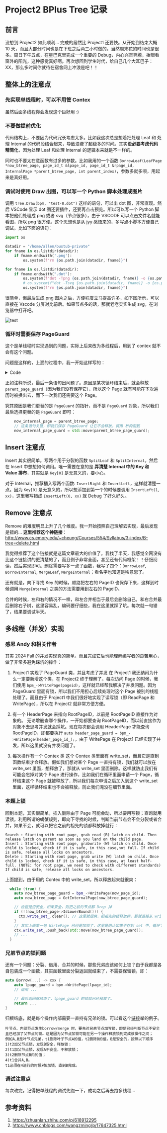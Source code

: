 # Project2 BPlus Tree 记录

## 前言
没想到 Project2 如此顺利... 完成的居然比 Project1 还要快。从开始到结束大概 10 天，而且大部分时间也是在下班之后两三小时做的，当然周末花的时间也是很多。周日下午五点，在星巴克里完成一个重要的 Debug，内心兴奋奔腾，抬眼看窗外的阳光，这种感觉真好啊。再次想回到学生时代，给自己几个大耳巴子：XX，那么多时间你就待在宿舍网上冲浪是吧！！

## 整体上的注意点

### 先实现单线程时，可以不用管 Contex

虽然后面多线程你会发现这个巨好用 :)

### 不要做提前优化

代码结构上，不要因为代码冗长考虑太多。比如我这次总是想着把处理 Leaf 和 处理 Internal 的代码段结合起来，导致浪费了超级多的时间。其实**没必要考虑代码精简化**，因为处理 Leaf 和处理 Internal 的逻辑本来就是不一样的。

同时也不要太在意函数有过多的参数。比如我用的一个函数 `BorrowLeaf(LeafPage *now_btree_page, page_id_t &lpage_id, page_id_t &rpage_id, InternalPage *parent_btree_page, int parent_index)`，参数多就多呗，用起来是真好用。

### 调试时使用 Draw 出图，可以写一个 Python 脚本处理成图片

调用 `tree.Draw(bpm, "test-0.dot")` 这样的语句，可以出 dot 图，非常直观。然后 VSCode 显示 dot 图还要插件，还要再点击预览。所以可以写一个 Python 脚本把他们处理成 png 或者 svg（节点很多），由于 VSCODE 可以点击文件名就能看图，所以 png 很方便。这个思想也是从 jyy 感悟来的，多写点小脚本方便自己调试。比如下面的语句：
```python
import os

datadir = "/home/allen/bustub-private"
for fname in os.listdir(datadir):
    if fname.endswith('.png'):
        os.system(f"rm {os.path.join(datadir, fname)}")

for fname in os.listdir(datadir):
    if fname.endswith(".dot"):
        os.system(f"dot -Tpng {os.path.join(datadir, fname)} -o {os.path.join(datadir, fname.replace('.dot', '.png'))}")
        # os.system(f"dot -Tsvg {os.path.join(datadir, fname)} -o {os.path.join(datadir, fname.replace('.dot', '.svg'))}")
        os.system(f"rm {os.path.join(datadir, fname)}")
```

很简单，但最后生成 png 图片之后，方便程度立马提高许多，如下图所示，可以直接在 Vscode 分屏对比前后。如果节点多的话，那就老老实实生成 svg，在浏览器中打开吧。

![test](./images/Project2_01.png)

### 循环时需要保存 PageGuard

这个是单线程时实现遇到的问题，实际上后来改为多线程后，用到了 contex 就不会有这个问题。

问题是这样的，上溯的过程中，我一开始这样写的：

<details>
<summary> Code </summary>

```cpp
  for (int i = 0; i < path_infos.size() - 1; i++) {
    auto left_page_id = path_infos[i + 1].left_page_id;
    auto right_page_id = path_infos[i + 1].right_page_id;
    auto parent_page_id = path_infos[i + 1].now_page_id;
    auto parent_index = path_infos[i + 1].in_parent_index;

    auto parent_page_guard = bpm_->WritePage(parent_page_id);
    auto parent_btree_page = GetInternalPage(parent_page_guard);

    // 在内部节点删除
    now_internal_page->RemoveRight(now_index);
    if (now_internal_page->IsValid()) {
      return;
    }
    // 尝试左右借
    if (BorrowInternal(now_internal_page, left_page_id, right_page_id, parent_btree_page, parent_index)) {
      return;
    }
    // 否则就尝试合并
    auto merge_choice = MergeInternal(now_internal_page, left_page_id, right_page_id, parent_btree_page, parent_index);
    assert(merge_choice != -1);
    // ...

    // 更新下一个需要删除的索引
    now_index = (merge_choice == 0) ? parent_index : parent_index + 1;

    // ! 一个很不容易注意到的 BUG，本来使用这条，是加快速度，不用下一个遍历再去取 page 了
    // ! 但是本次遍历结束之后，parent_guard 是循环内遍历，所以会释放，即 pin_count-1，即有可能这个 Page 会在下一次遍历被换出去！！！
    now_internal_page = parent_btree_page;
  }
```

</details>

正如注释所说，最后一条语句出问题了。原因是某次循环结束后，就会释放 `parent_page_guard`（因为我们没有保存它），所以这个 Page 就有可能在下次遍历时被换出去，而下一次我们还需要这个 Page。

究其原因是我们更替的是 `PageGuard` 的指针，而不是 `PageGuard` 对象，所以我们最后选择更替的是 `PageGuard` 即可：

```cpp
    now_internal_page = parent_btree_page;
    // 这条语句关键，即我们保存 PageGuard 让它不会释放，调用 析构函数
    now_internal_page_guard = std::move(parent_btree_page_guard);
```


## Insert 注意点

Insert 其实很简单。写两个用于分裂的函数 `SplitLeaf` 和 `SplitInternal`，然后在 Insert 中想想如何调用。唯一需要在意的是 **弄清楚 Internal 中的 Key 和 Value 排布**，其实就是 `Key[0]` 是无意义的，要小心。

对于 Internal，推荐插入写两个函数: `InsertRight` 和 `InsertLeft`，这样就清楚一点。因为 `Key[0]` 是无意义的，所以想添加到第一个的时候要调用 `InsertLeft(1, xx)`，这里我写错成 `InsertLeft(0, xx)` 就 Debug 了好久好久。

## Remove 注意点

Remove 的难度明显上升了几个维度。我一开始按照自己理解去实现，最后发现是错的... **这里推荐这个神链接**：http://www.cs.emory.edu/~cheung/Courses/554/Syllabus/3-index/B-tree=delete.html

我觉得推荐了这个链接就是这篇文章最大的价值了。我找了半天，我感觉全网没有比这个链接讲的更清楚的了，而且例子非常全面，甚至还有代码框架！！仔细阅读，然后实现即可。删除需要写多一点子函数，我写了四个：`BorrowLeaf`, `BorrowInternal`, `MergeLeaf`, `MergeInternal`；看名字也知道是啥意思了。

还有就是，向下寻找 Key 的时候，顺路把左右的 PageID 也保存下来，这样到时候调用 `MergeInternal` 之类的方法需要用到左右的 PageID。

合并的时候，左和右的情况不一样，和左合并相当于最后会删除自己，和右合并最后删除右子树，这里容易乱，编码要仔细些，我在这里就踩了坑。每次就一句错了，结果要调试半天。


## 多线程（并发）实现

### 感恩 Andy 和相关作者

其实 2024 Fall 的并发实现真的简单。而且完成它后也能理解编写者的良苦用心，做了非常多避免踩坑的操作：

1. Project1 实现了 PageGuard 类，并且考虑了并发
   在 Project1 我还纳闷为什么一定要新增这个类，在 Project2 终于理解了。每次访问 Page 的时候，我们使用 `bpm_->WritePage(pageid)`，这样就已经帮我解决了并发问题。因为 PageGuard 里面有锁，所以我们不用担心后续处理时这个 Page 被别的线程处理了。而且由于 Project1 中我们很好地实现了读写锁（即 ReadPage 和 WritePage），所以在 Project2 就非常方便方便。

2. 有一个 HeaderPage 来指向 RootPageID，以前是 RootPageID 直接作为对象的。
   无论增删查哪个操作，一开始都要查询 RootPageID，而以前直接作为对象不去思考并发就会踩坑。现在每次都会调用 HeaderPage 才能查询 RootPageID，即都要执行 `auto header_page_guard = bpm_->WritePage(header_page_id_);`，由于 WritePage 在 Project1 已经实现了并发，所以这里就没有并发问题了。

3. 每次操作有一个 Contex 类
   这个 Contex 类里面有 write_set，而且它是直到函数结束才会释放。假如我们想对某个 Page 一直持有锁，我们就可以放在 write_set 里面，想释放了，那就从 write_set 里面删除。这样就防止我们有可能会忘掉对某个 Page 进行操作，比如我们在循环里面申请一个 Page，循环结束这个 Page 就被释放了.. 所以我们每次申请之后加入到这个 write_set 里面，这样循环结束也不会被释放，防止我们淹没在细节里面。


### 本题上锁

回到本题，其实很简单，插入删除由于 Page 可能会动，所以要用写锁；查询就用读锁。利用所谓的螃蟹规则，即向下寻找的时候，判断当前节点会不会分裂或者合并，如果不会，就可以把它之前的祖先的锁都释放掉就行：

```
Search : Starting with root page, grab read (R) latch on child. Then release latch on parent as soon as you land on the child page.
Insert : Starting with root page, grabwrite (W) latch on child. Once child is locked, check if it is safe, in this case,not full. If child is safe, release all locks on ancestors.
Delete : Starting with root page, grab write (W) latch on child. Once child is locked, check if it is safe, in this case, at least half-full. (NOTE: for root page, we need to check with different standards) If child is safe, release all locks on ancestors.
```

上面提到，由于用的 Contex 中的 write_set，所以释放起来就很爽：
```cpp
  while (true) {
    auto now_btree_page_guard = bpm_->WritePage(now_page_id);
    auto now_btree_page = GetInternalPage(now_btree_page_guard);

    // 检查是否安全，如果安全，则把之前的节点都 Drop 掉
    if (!(now_btree_page->IsLowerBound())) {
      ctx.write_set_.clear(); // 这里就很爽，把祖先的锁释放掉，那就直接从 write_set 删除即可
    }
    // 其实上面第一句 WirtePage 已经是加锁了，这里是防止如果不存到 set 中，循环下一次就会把 now_btree_page_guard 释放掉
    ctx.write_set_.push_back(std::move(now_btree_page_guard));
    // ...
  }
```

### 兄弟节点的锁问题

还有一个问题：分裂、借用、合并的时候，那些兄弟应该如何上锁？由于我都是各自包装成一个函数，其实函数里面分裂返回就结束了，不需要保留锁，即：
```cpp
auto Borrow(...) -> xxx {
    auto lpage_guard = bpm->WritePage(lpage_id);
    // 借用 ...

    // 最后返回就结束了，lpage_guard 的锁就已经释放了。
    return ...
}
```
归根结底，就是每个操作内部需要一直持有兄弟的锁。可以看这个[链接](https://www.cnblogs.com/wangzming/p/17647325.html)举的例子。

```
叶节点、内部节点发生borrow/merge 时，要先对兄弟节点加写锁，即使已经判断节点不安全且已经加了父节点的锁。这是因为父节点加锁可能在另一个操作释放锁到完成该操作之间；
例如A,B是叶节点兄弟，t1删除叶子节点A的值，t2删除B的值，B是安全的，按照以下顺序
1)t2加父节点锁，发现B安全，释放锁；
2)t1加父节点锁，发现A不安全，不释放锁；
3)t2删除节点B内的值；
4)t1合并A,B。
t1必须在4进行的时候对B加锁，直到B完成。
```

### 调试注意点

每次改完，记得把单线程的调试先跑一下，成功之后再去跑多线程...

## 参考资料
1. https://zhuanlan.zhihu.com/p/618912295
2. https://www.cnblogs.com/wangzming/p/17647325.html

